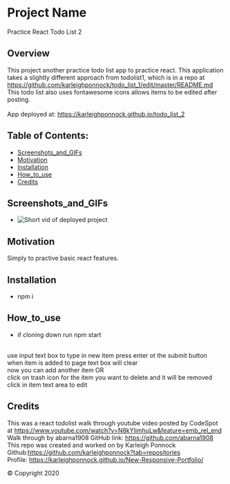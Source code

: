 # Project Name 
Practice React Todo List 2

  ## Overview 
  This project another practice todo list app to practice react. This application takes a slightly different approach from todolist1, which is in a repo at   https://github.com/karleighponnock/todo_list_1/edit/master/README.md <br />  This todo list also uses fontawesome icons allows items to be edited after posting.
  <br />
  <br />
  App deployed at: https://karleighponnock.github.io/todo_list_2

  ## Table of Contents:
  - [Screenshots_and_GIFs](#Screenshots_and_GIFs)
  - [Motivation](#Motivation)
  - [Installation](#Installation)
  - [How_to_use](#How_to_use)
  - [Credits](#Credits)

 ## Screenshots_and_GIFs 
   - ![Short vid of deployed project](todolist2/public/assets/demo.gif)
  
  ## Motivation
  Simply to practive basic react features. 

  ## Installation 
  - npm i 

  ## How_to_use
  - if cloning down run npm start <br /> <br />
  
  use input text box to type in new item press enter ot the submit button <br />
  when item is added to page text box will clear <br />
  now you can add another item OR <br />
  click on trash icon for the item you want to delete and it will be removed <br />
  click in item text area to edit <br />

  ## Credits
 This was a react todolist walk through youtube video posted by CodeSpot at https://www.youtube.com/watch?v=N8kYlimhuLw&feature=emb_rel_end <br />
 Walk through by abarna1908 GitHub link: https://github.com/abarna1908 <br />
 This repo was created and worked on by Karleigh Ponnock <br />
 Github:https://github.com/karleighponnock?tab=repositories <br />
 Profile: https://karleighponnock.github.io/New-Responsive-Portfolio/


  © Copyright 2020

